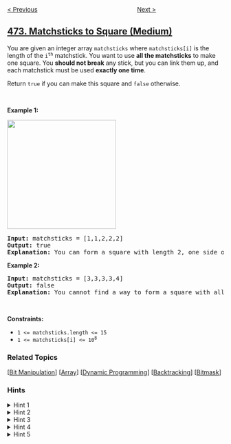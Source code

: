 <!--|This file generated by command(leetcode description); DO NOT EDIT.    |-->
<!--+----------------------------------------------------------------------+-->
<!--|@author    openset <openset.wang@gmail.com>                           |-->
<!--|@link      https://github.com/openset                                 |-->
<!--|@home      https://github.com/openset/leetcode                        |-->
<!--+----------------------------------------------------------------------+-->

[< Previous](../concatenated-words "Concatenated Words")
　　　　　　　　　　　　　　　　
[Next >](../ones-and-zeroes "Ones and Zeroes")

## [473. Matchsticks to Square (Medium)](https://leetcode.com/problems/matchsticks-to-square "火柴拼正方形")

<p>You are given an integer array <code>matchsticks</code> where <code>matchsticks[i]</code> is the length of the <code>i<sup>th</sup></code> matchstick. You want to use <strong>all the matchsticks</strong> to make one square. You <strong>should not break</strong> any stick, but you can link them up, and each matchstick must be used <strong>exactly one time</strong>.</p>

<p>Return <code>true</code> if you can make this square and <code>false</code> otherwise.</p>

<p>&nbsp;</p>
<p><strong>Example 1:</strong></p>
<img alt="" src="https://assets.leetcode.com/uploads/2021/04/09/matchsticks1-grid.jpg" style="width: 253px; height: 253px;" />
<pre>
<strong>Input:</strong> matchsticks = [1,1,2,2,2]
<strong>Output:</strong> true
<strong>Explanation:</strong> You can form a square with length 2, one side of the square came two sticks with length 1.
</pre>

<p><strong>Example 2:</strong></p>

<pre>
<strong>Input:</strong> matchsticks = [3,3,3,3,4]
<strong>Output:</strong> false
<strong>Explanation:</strong> You cannot find a way to form a square with all the matchsticks.
</pre>

<p>&nbsp;</p>
<p><strong>Constraints:</strong></p>

<ul>
	<li><code>1 &lt;= matchsticks.length &lt;= 15</code></li>
	<li><code>1 &lt;= matchsticks[i] &lt;= 10<sup>8</sup></code></li>
</ul>

### Related Topics
  [[Bit Manipulation](../../tag/bit-manipulation/README.md)]
  [[Array](../../tag/array/README.md)]
  [[Dynamic Programming](../../tag/dynamic-programming/README.md)]
  [[Backtracking](../../tag/backtracking/README.md)]
  [[Bitmask](../../tag/bitmask/README.md)]

### Hints
<details>
<summary>Hint 1</summary>
Treat the matchsticks as an array. Can we split the array into 4 equal halves?
</details>

<details>
<summary>Hint 2</summary>
Every matchstick can belong to either of the 4 sides. We don't know which one. Maybe try out all options!
</details>

<details>
<summary>Hint 3</summary>
For every matchstick, we have to try out each of the 4 options i.e. which side it can belong to. We can make use of recursion for this.
</details>

<details>
<summary>Hint 4</summary>
We don't really need to keep track of which matchsticks belong to a particular side during recursion. We just need to keep track of the <b>length</b> of each of the 4 sides.
</details>

<details>
<summary>Hint 5</summary>
When all matchsticks have been used we simply need to see the length of all 4 sides. If they're equal, we have a square on our hands!
</details>
